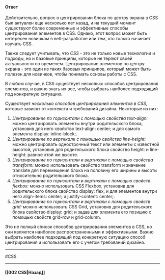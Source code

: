 #### Ответ

Действительно, вопрос о центрировании блока по центру экрана в CSS был актуален еще несколько лет назад, и на текущий момент существуют более современные и эффективные способы центрирования элементов в CSS. Однако, этот вопрос может быть интересен новичкам в веб-разработке или тем, кто только начинает изучать CSS.

Также следует учитывать, что *CSS* - это не только новые технологии и подходы, но и базовые принципы, которые не теряют своей актуальности со временем. Центрирование элементов по центру экрана - это один из таких базовых принципов, который может быть полезен для новичков, чтобы понимать основы работы с CSS.

В любом случае, в CSS существует несколько способов центрирования элементов, и важно знать их все, чтобы выбрать наиболее подходящий под конкретную ситуацию.

Существует *несколько способов центрирования элементов в CSS*, которые зависят от контекста и требований дизайна. Некоторые из них:

1. *Центрирование по горизонтали с помощью свойства text-align:* можно центрировать элементы внутри родительского блока, установив для него свойство text-align: center; и для самого элемента display: inline-block;.
2. *Центрирование по вертикали с помощью свойства line-height:* можно центрировать однострочный текст или элементы с известной высотой, установив для родительского блока свойство height: и line-height: равное этой же высоте.
3. *Центрирование по горизонтали и вертикали с помощью свойства transform:* можно использовать свойство transform и значение translate для перемещения блока на половину его ширины и высоты относительно родительского блока.
4. *Центрирование по горизонтали и вертикали с помощью свойств flexbox:* можно использовать CSS Flexbox, установив для родительского блока свойство display: flex; и для элементов внутри него align-items: center; и justify-content: center;.
5. *Центрирование по горизонтали и вертикали с помощью свойств grid:* можно использовать CSS Grid, установив для родительского блока свойство display: grid; и задав для элемента его позицию с помощью свойств grid-row и grid-column.

Это не полный список способов центрирования элементов в CSS, но они являются наиболее распространенными и эффективными. Важно выбрать наиболее подходящий под конкретную ситуацию способ центрирования и использовать его с учетом требований дизайна.

___
#CSS

___

#### [[002 CSS|Назад]]